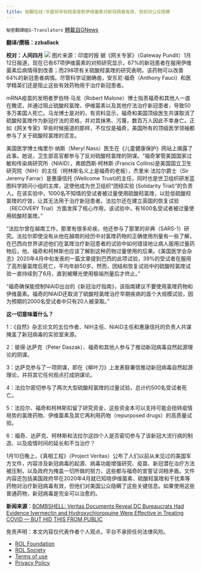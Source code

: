 ```yaml
---
title: 秘翻在线:华盛顿早知羟氯喹和伊维菌素对新冠病毒有效，但却对公众隐瞒
---
```

`秘密翻譯組G-Translators` [轉載自GNews](https://gnews.org/zh-hans/1855414/)

**翻译/撰稿：zzballack**

**校对：人间四月**
![](https://assets.gnews.org/wp-content/uploads/2022/01/Screenshot-2022-01-13-212746.jpg)                            图片来源：印度时报
据《网关专家》（Gateway Pundit）1月12日报道，现在已有67项伊维菌素的对照研究显示，67%的新冠患者在服用伊维菌素后病情得到改善；而298项有关硫酸羟氯喹的研究表明，该药物可以改善64%的新冠患者病情。尽管科学证据确凿，安东尼·福奇（Anthony Fauci）和医学精英们还是阻止这些有效药物用于治疗新冠患者。

mRNA疫苗的发明者罗伯特·马龙（Robert Malone）博士指责福奇和其他人一直在撒谎，并通过阻止硫酸羟氯喹、伊维菌素以及其他疗法治疗新冠患者，导致50多万美国人死亡。马龙博士是对的，有资料显示，福奇和美国顶级医生共谋取消了硫酸羟氯喹作为新冠疗法的资格，并对其抹黑、污蔑，数百万人因此不幸身亡。正如《网关专家》早些时候报道的那样，不仅仅是福奇，美国所有的顶级医学领袖都参与了关于硫酸羟氯喹的谎言。

美国医学博士梅里尔·纳斯（Meryl Nass）医生在《儿童健康保护》网站上揭露了此事。她说，卫生部高官都参与了反对硫酸羟氯喹的阴谋。“福奇掌管美国国家过敏和传染病研究所（NIAID），弗朗西斯·柯林斯 (Francis Collins)是美国国立卫生研究院（NIH）的主任（柯林斯名义上是福奇的老板），杰里米·法拉尔爵士（Sir Jeremy Farrar）是惠康信托 (Wellcome Trust)的主任，同时也是世卫组织研发蓝图科学顾问小组的主席，这使他成为世卫组织“团结实验 (Solidarity Trial)”的负责人。在该实验中，1000名不知情的受试者被过量使用硫酸羟氯喹，以贬低硫酸羟氯喹的疗效，让其无法用于治疗新冠患者。法拉尔还在建立英国的恢复试验（RECOVERY Trial）方面发挥了核心作用，该试验中，有1600名受试者被过量使用硫酸羟氯喹。”

“法拉尔曾在越南工作，那里有很多疟疾，他还参与了那里的非典（SARS-1）研究。法拉尔即使没有从他在越南的经历中对氯喹药物的正确使用剂量有一些了解，在巴西向世界讲述他们在氯喹治疗新冠患者的试验中如何错误地让病人服用过量药物后，他、福奇和柯林斯也应该了解到这种药物过量使用的后果。《美国医学会杂志》2020年4月中旬发表的一篇文章提到巴西的此项试验，39%的受试者在服用了高剂量氯喹后死亡，平均年龄50岁。然而，团结和恢复试验中的硫酸羟氯喹试验一直持续到了6月，直到被曝光使用极端剂量后才终止。”

“福奇确保能控制NIAID出台的《新冠治疗指南》，该指南建议不要使用氯喹药物和伊维菌素。福奇的NIAID还取消了硫酸羟氯喹治疗早期疾病的首个大规模试验，因为预期的2000名受试者中只有20人被录取。”

**这一切意味着什么？**

1：《自然》杂志论文的五位作者、NIH主任、NIAID主任和惠康信托的负责人共谋掩盖了新冠病毒的实验室来源。

2：彼得·达萨克（Peter Daszak）、福奇和其他人参与了推动新冠病毒自然起源理论的阴谋。

3：达萨克参与了一项阴谋，即在《柳叶刀》上发表联署信推动新冠病毒自然起源理论，并将其它任何观点打成阴谋论。

4：法拉尔密切参与了两次大型硫酸羟氯喹的过量试验，总计约500名受试者死亡。

5：法拉尔、福奇和柯林斯扣留了研究资金，这些资金本可以支持可能会扭转疫情局势的氯喹药物、伊维菌素及其它再利用药物（repurposed drugs）的高质量试验。

6：福奇、达萨克、柯林斯和法拉尔这四个人是否密切参与了该新冠大流行病的制造、以及疫情时间的延长和不当治疗？

1月10日晚上，《真相工程》（Project Veritas）公布了人们以前从未见过的美国军方文件，内容涉及新冠病毒的起源、病毒功能增强研究、疫苗、新冠潜在治疗方法被压制，以及政府为掩盖一切所做的努力，这些都与福奇的宣誓证词相矛盾。文件内容还包括美国政府早在2020年4月就已知晓伊维菌素、硫酸羟氯喹和干扰素等药物对治疗新冠病毒有效，但他们对美国公众隐瞒了这些关键信息。如果使用这些普通药物，新冠病毒是完全可以治愈的。

**新闻来源**：[BOMBSHELL: Veritas Documents Reveal DC Bureaucrats Had Evidence Ivermectin and Hydroxychloroquine Were Effective in Treating COVID — BUT HID THIS FROM PUBLIC](https://www.thegatewaypundit.com/2022/01/bombshell-veritas-documents-reveal-dc-bureaucrats-evidence-ivermectin-hydroxychloroquine-effective-treating-covid-hid-public/)



 

免责声明：本文内容仅代表作者个人观点，平台不承担任何法律风险。

- [ROL Foundation](https://rolfoundation.org/)
- [ROL Society](https://rolsociety.org/)
- [Terms of use](https://gnews.org/terms-of-use-3/)
- [Privacy Policy](https://gnews.org/privacy-policy/)
